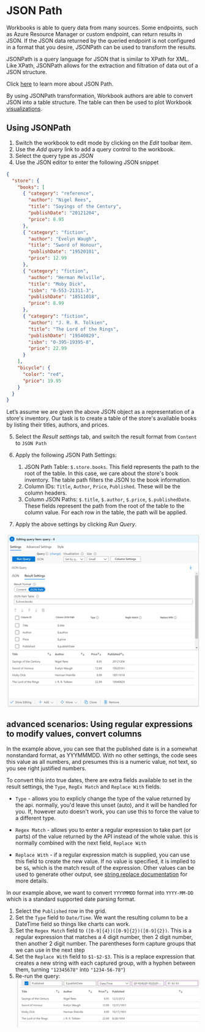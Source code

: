 # JSON Path

Workbooks is able to query data from many sources. Some endpoints, such as Azure Resource Manager or custom endpoint, can return results in JSON. If the JSON data returned by the queried endpoint is not configured in a format that you desire, JSONPath can be used to transform the results.

JSONPath is a query language for JSON that is similar to XPath for XML. Like XPath, JSONPath allows for the extraction and filtration of data out of a JSON structure.

Click [here](https://aka.ms/jsonpath) to learn more about JSON Path.

By using JSONPath transformation, Workbook authors are able to convert JSON into a table structure. The table can then be used to plot Workbook [visualizations](../Visualizations/Visualizations.md).

## Using JSONPath

1. Switch the workbook to edit mode by clicking on the _Edit_ toolbar item.
2. Use the _Add query_ link to add a query control to the workbook. 
3. Select the query type as _JSON_
4. Use the JSON editor to enter the following JSON snippet

```json
{ 
  "store": {
    "books": [ 
      { "category": "reference",
        "author": "Nigel Rees",
        "title": "Sayings of the Century",
        "publishDate": "20121204",
        "price": 8.95
      },
      { "category": "fiction",
        "author": "Evelyn Waugh",
        "title": "Sword of Honour",
        "publishDate": "19520101",
        "price": 12.99
      },
      { "category": "fiction",
        "author": "Herman Melville",
        "title": "Moby Dick",
        "isbn": "0-553-21311-3",
        "publishDate": "18511018",
        "price": 8.99
      },
      { "category": "fiction",
        "author": "J. R. R. Tolkien",
        "title": "The Lord of the Rings",
        "publishDate": "19540829",
        "isbn": "0-395-19395-8",
        "price": 22.99
      }
    ],
    "bicycle": {
      "color": "red",
      "price": 19.95
    }
  }
}
```

Let’s assume we are given the above JSON object as a representation of a store's inventory. Our task is to create a table of the store's available books by listing their titles, authors, and prices.

5. Select the _Result settings_ tab, and switch the result format from `Content` to `JSON Path`
6. Apply the following JSON Path Settings:
    1. JSON Path Table: `$.store.books`. This field represents the path to the root of the table. In this case, we care about the store's book inventory. The table path filters the JSON to the book information.
    2. Column IDs: `Title`, `Author`, `Price`, `Published`. These will be the column headers.
    3. Column JSON Paths: `$.title`, `$.author`, `$.price`, `$.publishedDate`. These fields represent the path from the root of the table to the column value. For each row in the table, the path will be applied.

7. Apply the above settings by clicking _Run Query_.

![Image showing the creation of a grid visualization using JSON Path](../Images/JSONPath-Example-Result.PNG)

## advanced scenarios: Using regular expressions to modify values, convert columns

In the example above, you can see that the published date is in a somewhat nonstandard format, as YYYMMMDD. With no other settings, the code sees this value as all numbers, and presumes this is a numeric value, not text, so you see right justified numbers.

To convert this into true dates, there are extra fields available to set in the result settings, the `Type`, `RegEx Match` and `Replace With` fields.

* `Type` - allows you to explicly change the type of the value returned by the api.  normally, you'd leave this unset (auto), and it will be handled for you. If, however auto doesn't work, you can use this to force the value to a different type.

* `Regex Match` - allows you to enter a regular expression to take part (or parts) of the value returned by the API instead of the whole value.  this is normally combined with the next field, `Replace With`

* `Replace With` - if a regular expression match is supplied, you can use this field to create the new value.  If no value is specified, it is implied to be `$&`, which is the match result of the expression.  Other values can be used to generate other output, see [string.replace documentation](https://developer.mozilla.org/en-US/docs/Web/JavaScript/Reference/Global_Objects/String/replace#specifying_a_string_as_a_parameter) for more details.

In our example above, we want to convert `YYYYMMDD` format into `YYYY-MM-DD` which is a standard supported date parsing format.

1. Select the `Published` row in the grid.
2. Set the `Type` field to `Date/Time`. We want the resulting column to be a DateTime field so things like charts can work.
3. Set the `Regex Match` field to `([0-9]{4})([0-9]{2})([0-9]{2})`.  This is a regular expression that matches a 4 digit number, then 2 digit number, then another 2 digit number. The parentheses form capture groups that we can use in the next step
4. Set the `Replace With` field to `$1-$2-$3`. This is a replace expression that creates a new string with each captured group, with a hyphen between them, turning `"12345678"` into `"1234-56-78"`)
5. Re-run the query:
    ![datetime transform example](../Images/JSONPath-Example-DateTime.png)
